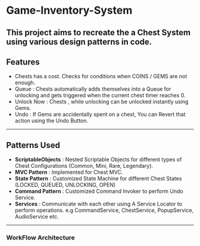 # Game-Inventory-System
This project aims to recreate the a Chest System using various design patterns in code.
---

## Features
- Chests has a cost. Checks for conditions when COINS / GEMS are not enough.
- Queue : Chests automatically adds themselves into a Queue for unlocking and gets triggered when the current chest timer reaches 0.
- Unlock Now  : Chests , while unlocking can be unlocked instantly using Gems.
- Undo : If Gems are accidentally spent on a chest, You can Revert that action using the Undo Button.
---

## Patterns Used
 - **ScriptableObjects** : Nested Scriptable Objects for different types of Chest Configurations (Common, Mini, Rare, Legendary).
 - **MVC Pattern**       : Implemented for Chest MVC.
 - **State Pattern**     : Customized State Machine for different Chest States (LOCKED, QUEUED, UNLOCKING, OPEN)
 - **Command Pattern**   : Customized Command Invoker to perform Undo Service.
 - **Services**          : Communicate with each other using A Service Locator to perform operations. e.g CommandService, ChestService, PopupService, AudioService etc.
---


### WorkFlow Architecture
